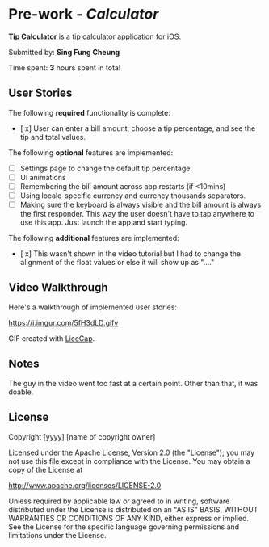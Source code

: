 # Pre-work - *Calculator*

**Tip Calculator** is a tip calculator application for iOS.

Submitted by: **Sing Fung Cheung**

Time spent: **3** hours spent in total

## User Stories

The following **required** functionality is complete:

* [ x] User can enter a bill amount, choose a tip percentage, and see the tip and total values.

The following **optional** features are implemented:
* [ ] Settings page to change the default tip percentage.
* [ ] UI animations
* [ ] Remembering the bill amount across app restarts (if <10mins)
* [ ] Using locale-specific currency and currency thousands separators.
* [ ] Making sure the keyboard is always visible and the bill amount is always the first responder. This way the user doesn't have to tap anywhere to use this app. Just launch the app and start typing.

The following **additional** features are implemented:

- [ x] This wasn't shown in the video tutorial but I had to change the alignment of the float values or else it will show up as "...."

## Video Walkthrough

Here's a walkthrough of implemented user stories:

<https://i.imgur.com/5fH3dLD.gifv>

GIF created with [LiceCap](http://www.cockos.com/licecap/).

## Notes

The guy in the video went too fast at a certain point. Other than that, it was doable.

## License

Copyright [yyyy] [name of copyright owner]

Licensed under the Apache License, Version 2.0 (the "License");
you may not use this file except in compliance with the License.
You may obtain a copy of the License at

http://www.apache.org/licenses/LICENSE-2.0

Unless required by applicable law or agreed to in writing, software
distributed under the License is distributed on an "AS IS" BASIS,
WITHOUT WARRANTIES OR CONDITIONS OF ANY KIND, either express or implied.
See the License for the specific language governing permissions and
limitations under the License.
